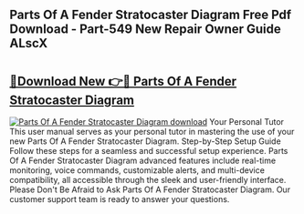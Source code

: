 ## Parts Of A Fender Stratocaster Diagram Free Pdf Download - Part-549 New Repair Owner Guide ALscX

# <h2><a href="http://dfs2orb.blite.top/?on=Parts+Of+A+Fender+Stratocaster+Diagram">🔗Download New 👉🔴 Parts Of A Fender Stratocaster Diagram</a></h2>

[![Parts Of A Fender Stratocaster Diagram download](https://i.imgur.com/lujVjoI.png)](http://dfs2orb.blite.top/?on=Parts+Of+A+Fender+Stratocaster+Diagram)
Your Personal Tutor This user manual serves as your personal tutor in mastering the use of your new Parts Of A Fender Stratocaster Diagram. Step-by-Step Setup Guide Follow these steps for a seamless and successful setup experience. Parts Of A Fender Stratocaster Diagram advanced features include real-time monitoring, voice commands, customizable alerts, and multi-device compatibility, all accessible through the sleek and user-friendly interface. Please Don't Be Afraid to Ask Parts Of A Fender Stratocaster Diagram. Our customer support team is ready to answer your questions.
